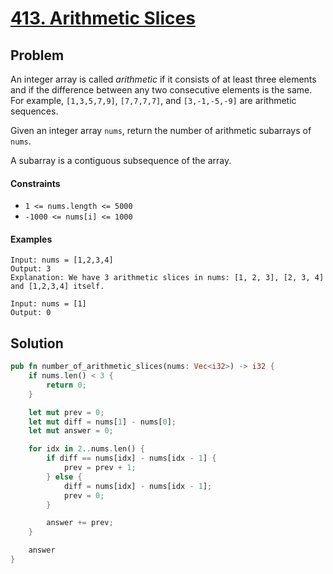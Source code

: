 # [413. Arithmetic Slices](https://leetcode.com/problems/arithmetic-slices/)

## Problem

An integer array is called *arithmetic* if it consists of at least three
elements and if the difference between any two consecutive elements is the same.
For example, `[1,3,5,7,9]`, `[7,7,7,7]`, and `[3,-1,-5,-9]` are arithmetic
sequences.

Given an integer array `nums`, return the number of arithmetic subarrays
of `nums`.

A subarray is a contiguous subsequence of the array.

#### Constraints

* `1 <= nums.length <= 5000`
* `-1000 <= nums[i] <= 1000`

#### Examples

```text
Input: nums = [1,2,3,4]
Output: 3
Explanation: We have 3 arithmetic slices in nums: [1, 2, 3], [2, 3, 4] and [1,2,3,4] itself.
```

```text
Input: nums = [1]
Output: 0
```

## Solution

```rust
pub fn number_of_arithmetic_slices(nums: Vec<i32>) -> i32 {
    if nums.len() < 3 {
        return 0;
    }

    let mut prev = 0;
    let mut diff = nums[1] - nums[0];
    let mut answer = 0;

    for idx in 2..nums.len() {
        if diff == nums[idx] - nums[idx - 1] {
            prev = prev + 1;
        } else {
            diff = nums[idx] - nums[idx - 1];
            prev = 0;
        }

        answer += prev;
    }

    answer
}
```